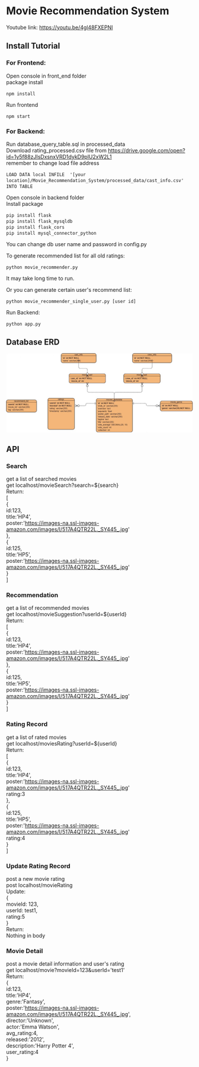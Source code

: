 # Movie Recommendation System
Youtube link: https://youtu.be/4gl48FXEPNI   
## Install Tutorial
### For Frontend:   
Open console in front_end folder   
package install
```
npm install 
```
Run frontend
```
npm start
```
### For Backend:
Run database_query_table.sql in processed_data   
Download rating_processed.csv file from https://drive.google.com/open?id=1y5f88zJIsDxsnxVRD1dykD9plU2xW2L1   
remember to change load file address     
```
LOAD DATA local INFILE  '[your location]/Movie_Recommendation_System/processed_data/cast_info.csv' INTO TABLE 
```
Open console in backend folder   
Install package
```
pip install flask
pip install flask_mysqldb
pip install flask_cors
pip install mysql_connector_python
```

You can change db user name and password in config.py

To generate recommended list for all old ratings:
```
python movie_recommender.py
```
It may take long time to run.   
   
Or you can generate certain user's recommend list:
```
python movie_recommender_single_user.py [user id]
```
Run Backend:
```
python app.py
```


## Database ERD   
![Database ERD](https://github.com/robert4213/Movie_Recommendation_System/blob/master/SQL_ERD.jpg)



## API  
### Search   
get a list of searched movies   
get localhost/movieSearch?search=${search}   
Return:   
[   
    {   
        id:123,   
        title:'HP4',   
        poster:'https://images-na.ssl-images-amazon.com/images/I/517A4QTR22L._SY445_.jpg'   
    },   
    {   
        id:125,   
        title:'HP5',   
        poster:'https://images-na.ssl-images-amazon.com/images/I/517A4QTR22L._SY445_.jpg'   
    }   
]  

### Recommendation
get a list of recommended movies   
get localhost/movieSuggestion?userId=${userId}   
Return:   
[   
    {   
        id:123,   
        title:'HP4',   
        poster:'https://images-na.ssl-images-amazon.com/images/I/517A4QTR22L._SY445_.jpg'   
    },   
    {   
        id:125,   
        title:'HP5',   
        poster:'https://images-na.ssl-images-amazon.com/images/I/517A4QTR22L._SY445_.jpg'   
    }   
]  


### Rating Record
get a list of rated movies   
get localhost/moviesRating?userId=${userId}   
Return:   
[   
    {   
        id:123,   
        title:'HP4',   
        poster:'https://images-na.ssl-images-amazon.com/images/I/517A4QTR22L._SY445_.jpg'   
        rating:3   
    },   
    {   
        id:125,   
        title:'HP5',   
        poster:'https://images-na.ssl-images-amazon.com/images/I/517A4QTR22L._SY445_.jpg'   
        rating:4    
    }   
]  

### Update Rating Record
post a new movie rating   
post localhost/movieRating   
Update:   
{   
    movieId: 123,   
    userId: test1,   
    rating:5   
}   
Return:   
Nothing in body   


### Movie Detail
post a movie detail information and user's rating   
get localhost/movie?movieId=123&userId='test1'  
Return:  
{   
    id:123,   
    title:'HP4',   
    genre:'Fantasy',   
    poster:'https://images-na.ssl-images-amazon.com/images/I/517A4QTR22L._SY445_.jpg',   
    director:'Unknown',   
    actor:'Emma Watson',   
    avg_rating:4,   
    released:'2012',   
    description:'Harry Potter 4',    
    user_rating:4    
}   
